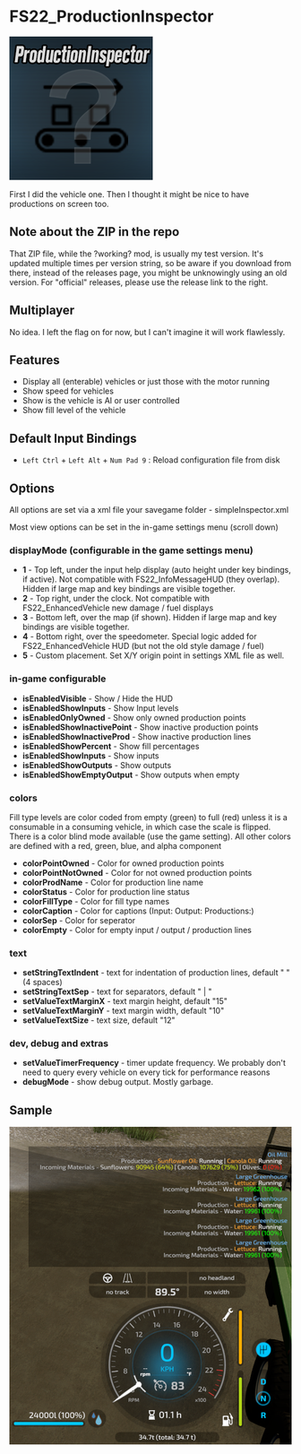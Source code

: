 # FS22_ProductionInspector

<p align="left">
  <img src="https://github.com/jtsage/FS22_ProductionInspector/raw/main/modIcon.png">
</p>

First I did the vehicle one.  Then I thought it might be nice to have productions on screen too.

## Note about the ZIP in the repo

That ZIP file, while the ?working? mod, is usually my test version.  It's updated multiple times per
version string, so be aware if you download from there, instead of the releases page, you might be
unknowingly using an old version.  For "official" releases, please use the release link to the right.

## Multiplayer

No idea.  I left the flag on for now, but I can't imagine it will work flawlessly.

## Features

* Display all (enterable) vehicles or just those with the motor running
* Show speed for vehicles
* Show is the vehicle is AI or user controlled
* Show fill level of the vehicle

## Default Input Bindings

* `Left Ctrl` + `Left Alt` + `Num Pad 9` : Reload configuration file from disk

## Options

All options are set via a xml file your savegame folder - simpleInspector.xml

Most view options can be set in the in-game settings menu (scroll down)

### displayMode (configurable in the game settings menu)

* __1__ - Top left, under the input help display (auto height under key bindings, if active). Not compatible with FS22_InfoMessageHUD (they overlap).  Hidden if large map and key bindings are visible together.
* __2__ - Top right, under the clock.  Not compatible with FS22_EnhancedVehicle new damage / fuel displays
* __3__ - Bottom left, over the map (if shown). Hidden if large map and key bindings are visible together.
* __4__ - Bottom right, over the speedometer.  Special logic added for FS22_EnhancedVehicle HUD (but not the old style damage / fuel)
* __5__ - Custom placement.  Set X/Y origin point in settings XML file as well.

### in-game configurable

* __isEnabledVisible__ - Show / Hide the HUD
* __isEnabledShowInputs__ - Show Input levels
* __isEnabledOnlyOwned__ - Show only owned production points
* __isEnabledShowInactivePoint__ - Show inactive production points
* __isEnabledShowInactiveProd__ - Show inactive production lines
* __isEnabledShowPercent__ - Show fill percentages
* __isEnabledShowInputs__ - Show inputs
* __isEnabledShowOutputs__ - Show outputs
* __isEnabledShowEmptyOutput__ - Show outputs when empty

### colors

Fill type levels are color coded from empty (green) to full (red) unless it is a consumable in a consuming vehicle, in which case the scale is flipped.  There is a color blind mode available (use the game setting).  All other colors are defined with a red, green, blue, and alpha component

* __colorPointOwned__ - Color for owned production points
* __colorPointNotOwned__ - Color for not owned production points
* __colorProdName__ - Color for production line name
* __colorStatus__ - Color for production line status
* __colorFillType__ - Color for fill type names
* __colorCaption__ - Color for captions (Input: Output: Productions:)
* __colorSep__ - Color for seperator
* __colorEmpty__ - Color for empty input / output / production lines

### text

* __setStringTextIndent__ - text for indentation of production lines, default "    " (4 spaces)
* __setStringTextSep__ - text for separators, default " | "
* __setValueTextMarginX__ - text margin height, default "15"
* __setValueTextMarginY__ - text margin width, default "10"
* __setValueTextSize__ - text size, default "12"

### dev, debug and extras

* __setValueTimerFrequency__ - timer update frequency. We probably don't need to query every vehicle on every tick for performance reasons
* __debugMode__ - show debug output.  Mostly garbage.

## Sample

<p align="center">
  <img width="650" src="https://github.com/jtsage/FS22_ProductionInspector/raw/main/readme_sample.png">
</p>
